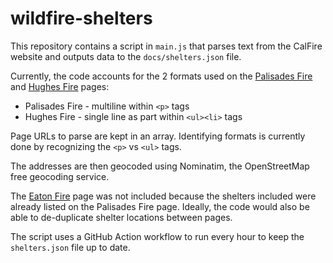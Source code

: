 # wildfire-shelters

This repository contains a script in `main.js` that parses text from the CalFire website and outputs data to the `docs/shelters.json` file.

Currently, the code accounts for the 2 formats used on the [Palisades Fire](https://www.fire.ca.gov/incidents/2025/1/7/palisades-fire) and [Hughes Fire](https://www.fire.ca.gov/incidents/2025/1/22/hughes-fire) pages:

- Palisades Fire - multiline within `<p>` tags
- Hughes Fire - single line as part within `<ul><li>` tags

Page URLs to parse are kept in an array.  Identifying formats is currently done by recognizing the `<p>` vs `<ul>` tags.

The addresses are then geocoded using Nominatim, the OpenStreetMap free geocoding service.

The [Eaton Fire](https://www.fire.ca.gov/incidents/2025/1/7/eaton-fire) page was not included because the shelters included were already listed on the Palisades Fire page.  Ideally, the code would also be able to de-duplicate shelter locations between pages.

The script uses a GitHub Action workflow to run every hour to keep the `shelters.json` file up to date.